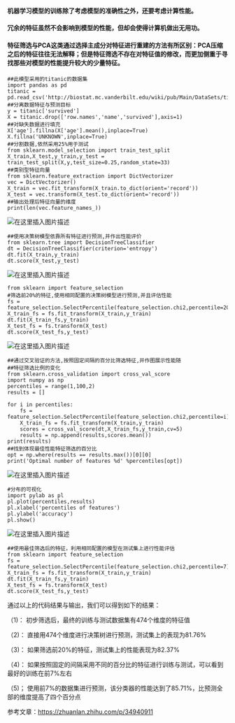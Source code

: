 #### 机器学习模型的训练除了考虑模型的准确性之外，还要考虑计算性能。
#### 冗余的特征虽然不会影响到模型的性能，但却会使得计算机做出无用功。
#### 特征筛选与PCA这类通过选择主成分对特征进行重建的方法有所区别：PCA压缩之后的特征往往无法解释；但是特征筛选不存在对特征值的修改，而更加侧重于寻找那些对模型的性能提升较大的少量特征。
```
##此模型采用的titanic的数据集
import pandas as pd
titanic = pd.read_csv('http://biostat.mc.vanderbilt.edu/wiki/pub/Main/DataSets/titanic.txt')
##分离数据特征与预测目标
y = titanic['survived']
X = titanic.drop(['row.names','name','survived'],axis=1)
##对缺失数据进行填充
X['age'].fillna(X['age'].mean(),inplace=True)
X.fillna('UNKNOWN',inplace=True)
##分割数据,依然采用25%用于测试
from sklearn.model_selection import train_test_split
X_train,X_test,y_train,y_test = train_test_split(X,y,test_size=0.25,random_state=33)
##类别型特征向量
from sklearn.feature_extraction import DictVectorizer
vec = DictVectorizer()
X_train = vec.fit_transform(X_train.to_dict(orient='record'))
X_test = vec.transform(X_test.to_dict(orient='record'))  
##输出处理后特征向量的维度
print(len(vec.feature_names_))
```
![在这里插入图片描述](https://img-blog.csdnimg.cn/20190713153851256.png)
```
##使用决策树模型依靠所有特征进行预测,并作出性能评价
from sklearn.tree import DecisionTreeClassifier
dt = DecisionTreeClassifier(criterion='entropy')
dt.fit(X_train,y_train)
dt.score(X_test,y_test)
```
![在这里插入图片描述](https://img-blog.csdnimg.cn/20190713153915326.png)
```
from sklearn import feature_selection
#筛选前20%的特征,使用相同配置的决策树模型进行预测,并且评估性能
fs = feature_selection.SelectPercentile(feature_selection.chi2,percentile=20)
X_train_fs = fs.fit_transform(X_train,y_train)
dt.fit(X_train_fs,y_train)
X_test_fs = fs.transform(X_test)
dt.score(X_test_fs,y_test)
```
![在这里插入图片描述](https://img-blog.csdnimg.cn/20190713153945777.png)
```
##通过交叉验证的方法,按照固定间隔的百分比筛选特征,并作图展示性能随
##特征筛选比例的变化
from sklearn.cross_validation import cross_val_score
import numpy as np
percentiles = range(1,100,2)
results = []

for i in percentiles:
    fs = feature_selection.SelectPercentile(feature_selection.chi2,percentile=i)
    X_train_fs = fs.fit_transform(X_train,y_train)
    scores = cross_val_score(dt,X_train_fs,y_train,cv=5)
    results = np.append(results,scores.mean())
print(results)
##找到体现最佳性能特征筛选的百分比
opt = np.where(results == results.max())[0][0]
print('Optimal number of features %d' %percentiles[opt])
```
![在这里插入图片描述](https://img-blog.csdnimg.cn/20190713154026327.png?x-oss-process=image/watermark,type_ZmFuZ3poZW5naGVpdGk,shadow_10,text_aHR0cHM6Ly9ibG9nLmNzZG4ubmV0L1dwcm9mZXNzb3I=,size_16,color_FFFFFF,t_70)
```
#分布的可视化
import pylab as pl
pl.plot(percentiles,results)
pl.xlabel('percentiles of features')
pl.ylabel('accuracy')
pl.show()
```
![在这里插入图片描述](https://img-blog.csdnimg.cn/20190713154046461.png?x-oss-process=image/watermark,type_ZmFuZ3poZW5naGVpdGk,shadow_10,text_aHR0cHM6Ly9ibG9nLmNzZG4ubmV0L1dwcm9mZXNzb3I=,size_16,color_FFFFFF,t_70)
```
##使用最佳筛选后的特征，利用相同配置的模型在测试集上进行性能评估
from sklearn import feature_selection
fs = feature_selection.SelectPercentile(feature_selection.chi2,percentile=7)
X_train_fs = fs.fit_transform(X_train,y_train)
dt.fit(X_train_fs,y_train)
X_test_fs = fs.transform(X_test)
dt.score(X_test_fs,y_test)
```
通过以上的代码结果与输出，我们可以得到如下的结果：

（1)： 初步筛选后，最终的训练与测试数据集有474个维度的特征值

（2)： 直接用474个维度进行决策树进行预测，测试集上的表现为81.76%

（3)： 如果筛选前20%的特征，测试集上的性能表现为82.37%

（4)： 如果按照固定的间隔采用不同的百分比的特征进行训练与测试，可以看到最好的训练在前7%左右

（5)； 使用前7%的数据集进行预测，该分类器的性能达到了85.71%，比预测全部的维度提高了四个百分点

参考文章：https://zhuanlan.zhihu.com/p/34940911